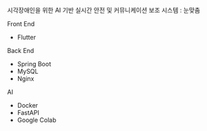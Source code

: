 시각장애인을 위한 AI 기반 실시간 안전 및 커뮤니케이션 보조 시스템 : 눈맞춤

Front End
  - Flutter
    
Back End
  - Spring Boot
  - MySQL
  - Nginx

AI
  - Docker
  - FastAPI
  - Google Colab
